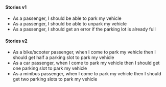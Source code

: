 #### Stories v1
- As a passenger, I should be able to park my vehicle
- As a passenger, I should be able to unpark my vehicle
- As a passenger, I should get an error if the parking lot is already full

#### Stories v2
- As a bike/scooter passenger, when I come to park my vehicle then I should get half a parking slot to park my vehicle
- As a car passenger, when I come to park my vehicle then I should get one parking slot to park my vehicle
- As a minibus passenger, when I come to park my vehicle then I should get two parking slots to park my vehicle